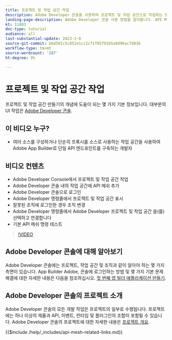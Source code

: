 ```yaml
---
title: 프로젝트 및 작업 공간 작업
description: Adobe Developer 콘솔을 사용하여 프로젝트 및 작업 공간으로 작업하는 방법을 살펴봅니다.
landing-page-description: Adobe Developer 콘솔 사용 방법을 알아봅니다. API Mesh에서 사용할 프로젝트 및 작업 공간에 대해 알아봅니다.
kt: 11803
doc-type: tutorial
audience: all
last-substantial-update: 2023-2-8
source-git-commit: b6d501c5c852e1cc2cf1f05f91b5a9d96ac7d036
workflow-type: tm+mt
source-wordcount: '287'
ht-degree: 0%

---
```



# 프로젝트 및 작업 공간 작업

프로젝트 및 작업 공간 만들기의 개념에 도움이 되는 몇 가지 기본 정보입니다. 대부분의 UI 작업은 [Adobe Developer 콘솔](https://developer.adobe.com/console).

## 이 비디오 누구?

* 여러 소스를 구성하거나 단순히 프록시를 소스로 사용하는 작업 공간을 사용하여 Adobe App Builder로 단일 API 엔드포인트를 구축하는 개발자

## 비디오 컨텐츠

* Adobe Developer Console에서 프로젝트 및 작업 공간 작업
* Adobe Developer 콘솔 내의 작업 공간에 API 메쉬 추가
* Adobe Developer 콘솔으로 로그인
* Adobe Developer 명령줄에서 프로젝트 및 작업 공간 표시
* 잘못된 조직에 로그인한 경우 조직 변경
* Adobe Developer 명령줄에서 Adobe Developer 프로젝트 및 작업 공간 을(를) 선택하고 연결합니다
* 기본 API 메쉬 명령 테스트

>[!VIDEO](https://video.tv.adobe.com/v/3414123/)

## Adobe Developer 콘솔에 대해 알아보기

Adobe Developer 콘솔에는 프로젝트, 작업 공간 및 조직과 같이 알아야 하는 몇 가지 측면이 있습니다. App Builder Adobe, 콘솔에 로그인하는 방법 및 몇 가지 기본 문제 해결에 대한 자세한 내용은 다음을 참조하십시오. [첫 번째 앱 빌더 애플리케이션 만들기](https://developer.adobe.com/app-builder/docs/getting_started/first_app/).

## Adobe Developer 콘솔의 프로젝트 소개

Adobe Developer 콘솔의 모든 개발 작업은 프로젝트의 일부로 수행됩니다. 프로젝트에는 하나 이상의 제품과 API, 이벤트, 런타임 및 플러그인의 조합이 포함될 수 있습니다. Adobe Developer 콘솔의 프로젝트에 대한 자세한 내용은 [프로젝트 개요](https://developer.adobe.com/developer-console/docs/guides/projects/).

{{$include /help/_includes/api-mesh-related-links.md}}
